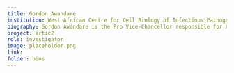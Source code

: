 ```yaml
---
title: Gordon Awandare
institution: West African Centre for Cell Biology of Infectious Pathogens (WACCBIP)
biography: Gordon Awandare is the Pro Vice-Chancellor responsible for Academic and Students Affairs at University of Ghana.  He is a Professor of Biochemistry, Cell and Molecular Biology and the Founding Director of the West African Centre for Cell Biology of Infectious Pathogens (WACCBIP).
project: artic2
role: investigator
image: placeholder.png
link: 
folder: bios
---
```

